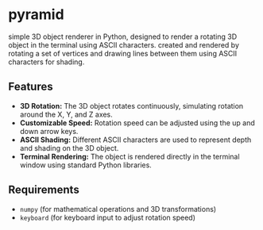 # pyramid

simple 3D object renderer in Python, designed to render a rotating 3D object in the terminal using ASCII characters. created and rendered by rotating a set of vertices and drawing lines between them using ASCII characters for shading.

## Features

- **3D Rotation:** The 3D object rotates continuously, simulating rotation around the X, Y, and Z axes.
- **Customizable Speed:** Rotation speed can be adjusted using the up and down arrow keys.
- **ASCII Shading:** Different ASCII characters are used to represent depth and shading on the 3D object.
- **Terminal Rendering:** The object is rendered directly in the terminal window using standard Python libraries.

## Requirements

- `numpy` (for mathematical operations and 3D transformations)
- `keyboard` (for keyboard input to adjust rotation speed)



 
 
